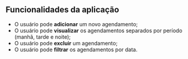 ## Funcionalidades da aplicação

- O usuário pode **adicionar** um novo agendamento;
- O usuário pode **visualizar** os agendamentos separados por período (manhã, tarde e noite);
- O usuário pode **excluir** um agendamento;
- O usuário pode **filtrar** os agendamentos por data.